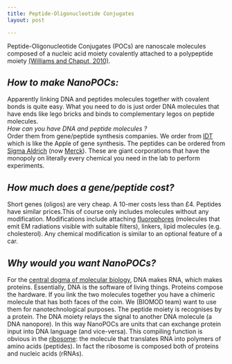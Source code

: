 ```yaml
---
title: Peptide-Oligonucleotide Conjugates
layout: post

---
```


Peptide-Oligonucleotide Conjugates (POCs) are nanoscale molecules composed of a nucleic acid moiety covalently attached to a polypeptide moiety [(Williams and Chaput, 2010)](https://www.ncbi.nlm.nih.gov/pmc/articles/PMC2947322/).  
## *How to make NanoPOCs:*  
Apparently linking DNA and peptides molecules together with covalent bonds is quite easy.
What you need to do is just order DNA molecules that have ends like lego bricks and binds to complementary legos on peptide molecules.  
*How can you have DNA and peptide molecules ?*  
Order them from  gene/peptide synthesis companies. We order from [IDT](https://eu.idtdna.com/pages) which is like the Apple of gene synthesis.
The peptides can be ordered from [Sigma Aldrich](https://www.sigmaaldrich.com/united-kingdom.html) (now [Merck](https://www.merck.com/index.html)). These are giant corporations that have the monopoly on literally every chemical you need in the lab to perform experiments.  
## *How much does a gene/peptide cost?*    
Short genes (oligos) are very cheap. A 10-mer costs less than £4.
Peptides have similar prices.This of course only includes molecules without any modification. Modifications include attaching [fluorophores](https://en.wikipedia.org/wiki/Fluorophore) (molecules that emit EM radiations visible with suitable filters), linkers, lipid molecules (e.g. cholesterol). Any chemical modification is similar to an optional feature of a car.  
## *Why would you want NanoPOCs?*  
For the [central dogma of molecular biology](https://en.wikipedia.org/wiki/Central_dogma_of_molecular_biology), DNA makes RNA, which makes proteins. Essentially, DNA is the software of living things.
Proteins compose the hardware. If you link the two molecules together you have a chimeric molecule that has both faces of the coin.
We (BIOMOD team) want to use them for nanotechnological purposes. The peptide moiety is recognises by a protein. The DNA moiety relays the signal to another DNA molecule (a DNA nanopore). In this way NanoPOCs are units that can exchange protein input into DNA language (and vice-versa).
This compiling function is obvious in the [ribosome](https://en.wikipedia.org/wiki/Ribosome): the molecule that translates RNA into polymers of amino acids (peptides). In fact the ribosome is composed both of proteins and nucleic acids (rRNAs).
